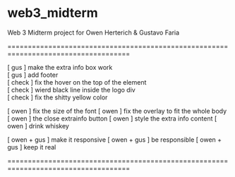 web3_midterm
============

Web 3 Midterm project for Owen Herterich &amp; Gustavo Faria


====================================================================================

[ gus ] make the extra info box work</br>
[ gus ] add footer</br>
[ check ] fix the hover on the top of the element</br>
[ check ] wierd black line inside the logo div</br>
[ check ] fix the shitty yellow color</br> 

[ owen ] fix the size of the font
[ owen ] fix the overlay to fit the whole body
[ owen ] the close extrainfo button
[ owen ] style the extra info content
[ owen ] drink whiskey

[ owen + gus ] make it responsive
[ owen + gus ] be responsible
[ owen + gus ] keep it real

====================================================================================